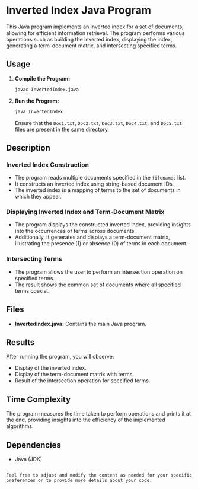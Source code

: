 # Inverted Index Java Program

This Java program implements an inverted index for a set of documents, allowing for efficient information retrieval. The program performs various operations such as building the inverted index, displaying the index, generating a term-document matrix, and intersecting specified terms.

## Usage

1. **Compile the Program:**

   ```bash
   javac InvertedIndex.java
   ```

2. **Run the Program:**

   ```bash
   java InvertedIndex
   ```

   Ensure that the `Doc1.txt`, `Doc2.txt`, `Doc3.txt`, `Doc4.txt`, and `Doc5.txt` files are present in the same directory.

## Description

### Inverted Index Construction

- The program reads multiple documents specified in the `filenames` list.
- It constructs an inverted index using string-based document IDs.
- The inverted index is a mapping of terms to the set of documents in which they appear.

### Displaying Inverted Index and Term-Document Matrix

- The program displays the constructed inverted index, providing insights into the occurrences of terms across documents.
- Additionally, it generates and displays a term-document matrix, illustrating the presence (1) or absence (0) of terms in each document.

### Intersecting Terms

- The program allows the user to perform an intersection operation on specified terms.
- The result shows the common set of documents where all specified terms coexist.

## Files

- **InvertedIndex.java:** Contains the main Java program.

## Results

After running the program, you will observe:

- Display of the inverted index.
- Display of the term-document matrix with terms.
- Result of the intersection operation for specified terms.

## Time Complexity

The program measures the time taken to perform operations and prints it at the end, providing insights into the efficiency of the implemented algorithms.

## Dependencies

- Java (JDK)

```

Feel free to adjust and modify the content as needed for your specific preferences or to provide more details about your code.
